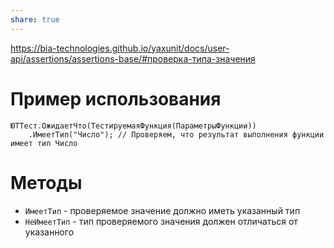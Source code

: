 ```yaml
---
share: true  
---
```

https://bia-technologies.github.io/yaxunit/docs/user-api/assertions/assertions-base/#проверка-типа-значения
# Пример использования
```bsl
ЮТТест.ОжидаетЧто(ТестируемаяФункция(ПараметрыФункции))
	.ИмеетТип("Число"); // Проверяем, что результат выполнения функции имеет тип Число
```
# Методы
- `ИмеетТип` - проверяемое значение должно иметь указанный тип
- `НеИмеетТип` - тип проверяемого значения должен отличаться от указанного